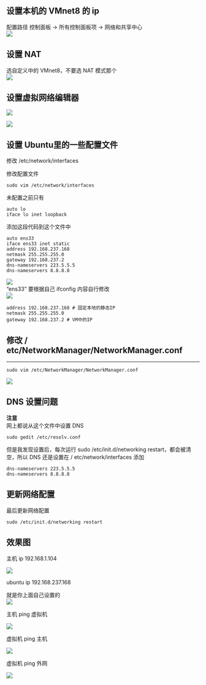 ## 设置本机的 VMnet8 的 ip 

配置路径  控制面板 -> 所有控制面板项 -> 网络和共享中心   
![](http://pic.shixiaocaia.fun/202210131519547.png)

## 设置 NAT
选自定义中的 VMnet8，不要选 NAT 模式那个  
![](http://pic.shixiaocaia.fun/202210131519075.png)

## 设置虚拟网络编辑器
![](http://pic.shixiaocaia.fun/202210131519521.png)

![](http://pic.shixiaocaia.fun/202210131519506.png)

## 设置 Ubuntu里的一些配置文件
修改 /etc/network/interfaces


修改配置文件

```shell
sudo vim /etc/network/interfaces
```

未配置之前只有

```shell
auto lo
iface lo inet loopback
```

添加这段代码到这个文件中

```shell
auto ens33
iface ens33 inet static
address 192.168.237.168
netmask 255.255.255.0
gateway 192.168.237.2
dns-nameservers 223.5.5.5
dns-nameservers 8.8.8.8
```

![](http://pic.shixiaocaia.fun/202210131519230.png)  
“ens33” 要根据自己 ifconfig 内容自行修改  
![](http://pic.shixiaocaia.fun/202210131519549.png)

```shell
address 192.168.237.168 # 固定本地的静态IP
netmask 255.255.255.0 
gateway 192.168.237.2 # VM中的IP
```

## 修改 / etc/NetworkManager/NetworkManager.conf
-------------------------------------------

```shell
sudo vim /etc/NetworkManager/NetworkManager.conf
```

![](http://pic.shixiaocaia.fun/202210131519491.png)

## DNS 设置问题


**注意**  
网上都说从这个文件中设置 DNS

```shell
sudo gedit /etc/resolv.conf
```

但是我发现设置后，每次运行 sudo /etc/init.d/networking restart，都会被清空，所以 DNS 还是设置在 / etc/network/interfaces 添加

```shell
dns-nameservers 223.5.5.5
dns-nameservers 8.8.8.8
```

## 更新网络配置


最后更新网络配置

```shell
sudo /etc/init.d/networking restart
```

## 效果图

主机 ip 192.168.1.104

![](http://pic.shixiaocaia.fun/202210131519176.png)

ubuntu ip 192.168.237.168

就是你上面自己设置的  
![](http://pic.shixiaocaia.fun/202210131519238.png)

主机 ping 虚拟机

![](http://pic.shixiaocaia.fun/202210131519359.png)

虚拟机 ping 主机


![](http://pic.shixiaocaia.fun/202210131519019.png)

虚拟机 ping 外网


![](http://pic.shixiaocaia.fun/202210131519097.png)